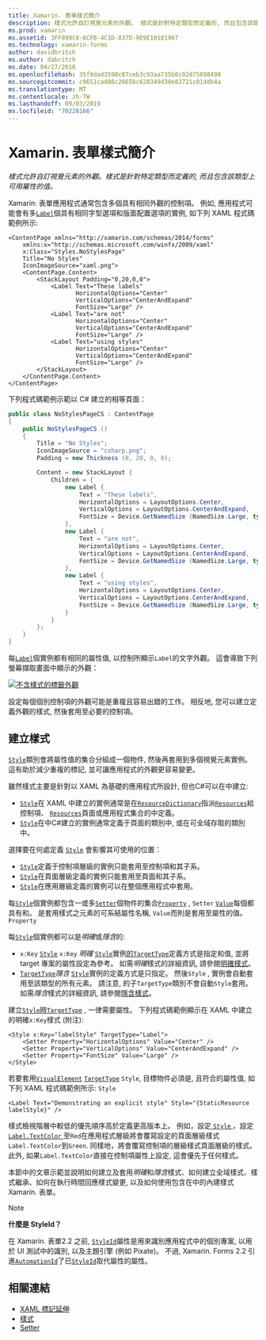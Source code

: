 ```yaml
---
title: Xamarin. 表單樣式簡介
description: 樣式允許自訂視覺元素的外觀。 樣式是針對特定類型而定義的, 而且包含該類型上可用屬性的值。
ms.prod: xamarin
ms.assetid: 3FF899C0-6CFB-4C1D-837D-9E9E10181967
ms.technology: xamarin-forms
author: davidbritch
ms.author: dabritch
ms.date: 04/27/2016
ms.openlocfilehash: 35f8dad3590c07ceb3c93aa735b8c02d75098498
ms.sourcegitcommit: c9651cad80c2865bc628349d30e82721c01ddb4a
ms.translationtype: MT
ms.contentlocale: zh-TW
ms.lasthandoff: 09/03/2019
ms.locfileid: "70228166"
---
```

# <a name="introduction-to-xamarinforms-styles"></a>Xamarin. 表單樣式簡介

_樣式允許自訂視覺元素的外觀。樣式是針對特定類型而定義的, 而且包含該類型上可用屬性的值。_

Xamarin: 表單應用程式通常包含多個具有相同外觀的控制項。 例如, 應用程式可能會有多[`Label`](xref:Xamarin.Forms.Label)個具有相同字型選項和版面配置選項的實例, 如下列 XAML 程式碼範例所示:

```xaml
<ContentPage xmlns="http://xamarin.com/schemas/2014/forms"
    xmlns:x="http://schemas.microsoft.com/winfx/2009/xaml"
    x:Class="Styles.NoStylesPage"
    Title="No Styles"
    IconImageSource="xaml.png">
    <ContentPage.Content>
        <StackLayout Padding="0,20,0,0">
            <Label Text="These labels"
                   HorizontalOptions="Center"
                   VerticalOptions="CenterAndExpand"
                   FontSize="Large" />
            <Label Text="are not"
                   HorizontalOptions="Center"
                   VerticalOptions="CenterAndExpand"
                   FontSize="Large" />
            <Label Text="using styles"
                   HorizontalOptions="Center"
                   VerticalOptions="CenterAndExpand"
                   FontSize="Large" />
        </StackLayout>
    </ContentPage.Content>
</ContentPage>
```

下列程式碼範例示範以 C# 建立的相等頁面：

```csharp
public class NoStylesPageCS : ContentPage
{
    public NoStylesPageCS ()
    {
        Title = "No Styles";
        IconImageSource = "csharp.png";
        Padding = new Thickness (0, 20, 0, 0);

        Content = new StackLayout {
            Children = {
                new Label {
                    Text = "These labels",
                    HorizontalOptions = LayoutOptions.Center,
                    VerticalOptions = LayoutOptions.CenterAndExpand,
                    FontSize = Device.GetNamedSize (NamedSize.Large, typeof(Label))
                },
                new Label {
                    Text = "are not",
                    HorizontalOptions = LayoutOptions.Center,
                    VerticalOptions = LayoutOptions.CenterAndExpand,
                    FontSize = Device.GetNamedSize (NamedSize.Large, typeof(Label))
                },
                new Label {
                    Text = "using styles",
                    HorizontalOptions = LayoutOptions.Center,
                    VerticalOptions = LayoutOptions.CenterAndExpand,
                    FontSize = Device.GetNamedSize (NamedSize.Large, typeof(Label))
                }
            }
        };
    }
}
```

每[`Label`](xref:Xamarin.Forms.Label)個實例都有相同的屬性值, 以控制所顯示`Label`的文字外觀。 這會導致下列螢幕擷取畫面中顯示的外觀：

[![不含樣式的標籤外觀](introduction-images/no-styles.png)](introduction-images/no-styles-large.png#lightbox)

設定每個個別控制項的外觀可能是重複且容易出錯的工作。 相反地, 您可以建立定義外觀的樣式, 然後套用至必要的控制項。

## <a name="create-a-style"></a>建立樣式

[`Style`](xref:Xamarin.Forms.Style)類別會將屬性值的集合分組成一個物件, 然後再套用到多個視覺元素實例。 這有助於減少重複的標記, 並可讓應用程式的外觀更容易變更。

雖然樣式主要是針對以 XAML 為基礎的應用程式所設計, 但也C#可以在中建立:

- [`Style`](xref:Xamarin.Forms.Style)在 XAML 中建立的實例通常是在[`ResourceDictionary`](xref:Xamarin.Forms.ResourceDictionary)指派[`Resources`](xref:Xamarin.Forms.VisualElement.Resources)給控制項、 [`Resources`](xref:Xamarin.Forms.Application.Resources)頁面或應用程式集合的中定義。
- [`Style`](xref:Xamarin.Forms.Style)在中C#建立的實例通常定義于頁面的類別中, 或在可全域存取的類別中。

選擇要在何處定義 [`Style`](xref:Xamarin.Forms.Style) 會影響其可使用的位置：

- [`Style`](xref:Xamarin.Forms.Style)定義于控制項層級的實例只能套用至控制項和其子系。
- [`Style`](xref:Xamarin.Forms.Style)在頁面層級定義的實例只能套用至頁面和其子系。
- [`Style`](xref:Xamarin.Forms.Style)在應用層級定義的實例可以在整個應用程式中套用。

每[`Style`](xref:Xamarin.Forms.Style)個實例都包含一或多[`Setter`](xref:Xamarin.Forms.Setter)個物件的集合[`Property`](xref:Xamarin.Forms.Setter.Property) , `Setter` [`Value`](xref:Xamarin.Forms.Setter.Value)每個都具有和。 是套用樣式之元素的可系結屬性名稱, `Value`而則是套用至屬性的值。 `Property`

每[`Style`](xref:Xamarin.Forms.Style)個實例都可以是*明確*或*隱含*的:

- `x:Key` [`Style`](xref:Xamarin.Forms.NavigableElement.Style) `x:Key` *明確* [`Style`](xref:Xamarin.Forms.Style)實例[的`TargetType`](xref:Xamarin.Forms.Style.TargetType)定義方式是指定和值, 並將 target 專案的屬性設定為參考。 如需*明確*樣式的詳細資訊, 請參閱[明確樣式](~/xamarin-forms/user-interface/styles/explicit.md)。
- [`TargetType`](xref:Xamarin.Forms.Style.TargetType)*隱含* [`Style`](xref:Xamarin.Forms.Style)實例的定義方式是只指定。 然後`Style` , 實例會自動套用至該類型的所有元素。 請注意, 的子`TargetType`類別不會自動`Style`套用。 如需*隱含*樣式的詳細資訊, 請參閱[隱含樣式](~/xamarin-forms/user-interface/styles/implicit.md)。

建立[`Style`](xref:Xamarin.Forms.Style)[時`TargetType`](xref:Xamarin.Forms.Style.TargetType) , 一律需要屬性。 下列程式碼範例顯示在 XAML 中建立的明確`x:Key`樣式 (附注):

```xaml
<Style x:Key="labelStyle" TargetType="Label">
    <Setter Property="HorizontalOptions" Value="Center" />
    <Setter Property="VerticalOptions" Value="CenterAndExpand" />
    <Setter Property="FontSize" Value="Large" />
</Style>
```

若要套用[`VisualElement`](xref:Xamarin.Forms.VisualElement) [`TargetType`](xref:Xamarin.Forms.Style.TargetType) `Style`, 目標物件必須是, 且符合的屬性值, 如下列 XAML 程式碼範例所示: `Style`

```xaml
<Label Text="Demonstrating an explicit style" Style="{StaticResource labelStyle}" />
```

樣式檢視階層中較低的優先順序高於定義更高版本上。 例如，設定[ `Style` ](xref:Xamarin.Forms.Style) ，設定[ `Label.TextColor` ](xref:Xamarin.Forms.Label.TextColor)至`Red`在應用程式層級將會覆寫設定的頁面層級樣式`Label.TextColor`到`Green`. 同樣地，將會覆寫控制項的層級樣式頁面層級的樣式。 此外, 如果`Label.TextColor`直接在控制項屬性上設定, 這會優先于任何樣式。

本節中的文章示範並說明如何建立及套用*明確*和*隱含*樣式、如何建立全域樣式、樣式繼承、如何在執行時間回應樣式變更, 以及如何使用包含在中的內建樣式Xamarin. 表單。

> [!NOTE]
> **什麼是 StyleId？**
>
> 在 Xamarin. 表單2.2 之前, [`StyleId`](xref:Xamarin.Forms.Element.StyleId)屬性是用來識別應用程式中的個別專案, 以用於 UI 測試中的識別, 以及主題引擎 (例如 Pixate)。 不過, Xamarin. Forms 2.2 引進[`AutomationId`](xref:Xamarin.Forms.Element.AutomationId)了已[`StyleId`](xref:Xamarin.Forms.Element.StyleId)取代屬性的屬性。

## <a name="related-links"></a>相關連結

- [XAML 標記延伸](~/xamarin-forms/xaml/xaml-basics/xaml-markup-extensions.md)
- [樣式](xref:Xamarin.Forms.Style)
- [Setter](xref:Xamarin.Forms.Setter)
